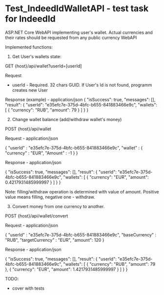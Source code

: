 # Test_IndeedIdWalletAPI - test task for IndeedId
ASP.NET Core WebAPI implementing user's wallet. Actual currencies and their rates should be requested from any public currency WebAPI

Implemented functions:

1) Get User's wallets state:

GET {host}/api/wallet?userId=[userId]

Request
- userId - Required. 32 chars GUID. If User's Id is not found, programm creates new User

Response (example) - application/json
{
    "isSuccess": true,
    "messages": [],
    "result": {
        "userId": "e35efc7e-375d-4bfc-b655-841883466e9c",
        "wallets": [
            {
                "currency": "RUB",
                "amount": 79
            }
        ]
    }
}

2) Change wallet balance (add/withdraw wallet's money)

POST {host}/api/wallet

Request - application/json

{
	"userId" : "e35efc7e-375d-4bfc-b655-841883466e9c",
	"wallet" : {
		"currency" : "EUR",
		"Amount" : -1
	}
}

Response - application/json

{
    "isSuccess": true,
    "messages": [],
    "result": {
        "userId": "e35efc7e-375d-4bfc-b655-841883466e9c",
        "wallets": [
            {
                "currency": "EUR",
                "amount": 0.4217931485999997
            }
        ]
    }
}

Note: filling/withdraw operation is determined with value of amount. Positive value means filling, negative one - withdraw.

3) Convert money from one currency to another.

POST {host}/api/wallet/convert

Request - application/json

{
	"userId" : "e35efc7e-375d-4bfc-b655-841883466e9c",
	"baseCurrency" : "RUB",
	"targetCurrency" : "EUR",
	"amount": 120
}

Response - application/json

{
    "isSuccess": true,
    "messages": [],
    "result": {
        "userId": "e35efc7e-375d-4bfc-b655-841883466e9c",
        "wallets": [
            {
                "currency": "RUB",
                "amount": 79
            },
            {
                "currency": "EUR",
                "amount": 1.4217931485999997
            }
        ]
    }
}

TODO:
- cover with tests
